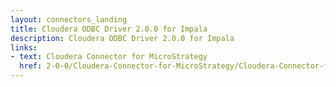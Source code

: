 ```yaml
---
layout: connectors_landing
title: Cloudera ODBC Driver 2.0.0 for Impala
description: Cloudera ODBC Driver 2.0.0 for Impala
links:
- text: Cloudera Connector for MicroStrategy
  href: 2-0-0/Cloudera-Connector-for-MicroStrategy/Cloudera-Connector-for-MicroStrategy.html
---
```


